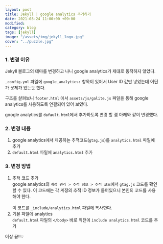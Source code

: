 ```yaml
---
layout: post
title: Jekyll | google analytics 추가하기
date: 2021-03-24 11:00:00 +09:00
modified: 
category: blog
tags: [jekyll]
image: "/assets/img/jekyll_logo.jpg"
cover: "../puzzle.jpg"
---
```


### 1. 변경 이유

Jekyll 블로그의 테마를 변경하고 나니 google analytics가 제대로 동작하지 않았다. <br>

`_config.yml` 파일에 `google_analytics:` 항목이 있어서 User ID 값만 넣었는데 어딘가 문제가 있는듯 했다. <br>

구조를 살펴보니 `footer.html` 에서 `assets/js/galite.js` 파일을 통해 google analytics를 사용하도록 연결되어 있어 보였다. <br>

google analytics를 `dafault.html`에서 추가하도록 변경 할 겸 아래와 같이 변경했다.<br>

### 2. 변경 내용

1. google analytics에서 제공하는 추적코드(`gtag.js`)를 `analytics.html` 파일에 추가
1. `default.html` 파일에 `analytics.html` 추가

### 3. 변경 방법

1. 추적 코드 추가<br>
google analytics의 `계정 관리 > 추적 정보 > 추적 코드`에서 `gtag.js` 코드를 확인할 수 있다. 이 코드에는 각 계정의 추적 ID 정보가 들어있으니 본인의 코드를 사용해야 한다.<br>
<br>이 코드를 `_include/analytics.html` 파일에 복사한다.<br>
1. 기본 파일에 analytics <br>
`default.html` 파일의 `</body>` 바로 직전에 `include analytics.html` 코드를 추가<br>   


이상 끝!!💡   